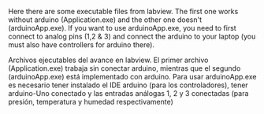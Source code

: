 Here there are some executable files from labview. The first one works without arduino (Application.exe) and the other one doesn't (arduinoApp.exe). 
If you want to use arduinoApp.exe, you need to first connect to analog pins (1,2 & 3) and connect the arduino to your laptop (you must also have controllers for arduino there). 

Archivos ejecutables del avance en labview. El primer archivo (Application.exe) trabaja sin conectar arduino, mientras que el segundo (arduinoApp.exe) está implementado con arduino. 
Para usar arduinoApp.exe es necesario tener instalado el IDE arduino (para los controladores), tener arduino-Uno conectado y las entradas análogas 1, 2 y 3 conectadas (para presión, temperatura y humedad respectivamente) 

